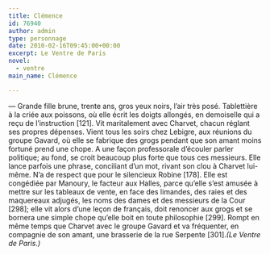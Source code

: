 ```yaml
---
title: Clémence
id: 76940
author: admin
type: personnage
date: 2010-02-16T09:45:00+00:00
excerpt: Le Ventre de Paris
novel:
  - ventre
main_name: Clémence

---
```

— Grande fille brune, trente ans, gros yeux noirs, l&rsquo;air très posé. Tablettière à la criée aux poissons, où elle écrit les doigts allongés, en demoiselle qui a reçu de l&rsquo;instruction [121]. Vit maritalement avec Charvet, chacun réglant ses propres dépenses. Vient tous les soirs chez Lebigre, aux réunions du groupe Gavard, où elle se fabrique des grogs pendant que son amant moins fortuné prend une chope. A une façon professorale d&rsquo;écouler parler politique; au fond, se croit beaucoup plus forte que tous ces messieurs. Elle lance parfois une phrase, conciliant d&rsquo;un mot, rivant son clou à Charvet lui-même. N&rsquo;a de respect que pour le silencieux Robine [178]. Elle est congédiée par Manoury, le facteur aux Halles, parce qu&rsquo;elle s&rsquo;est amusée à mettre sur les tableaux de vente, en face des limandes, des raies et des maquereaux adjugés, les noms des dames et des messieurs de la Cour [298]; elle vit alors d&rsquo;une leçon de français, doit renoncer aux grogs et se bornera une simple chope qu&rsquo;elle boit en toute philosophie [299]. Rompt en même temps que Charvet avec le groupe Gavard et va fréquenter, en compagnie de son amant, une brasserie de la rue Serpente [301]._(Le Ventre de Paris.)_